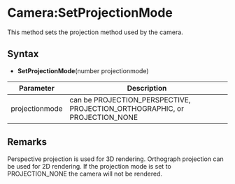 # Camera:SetProjectionMode

This method sets the projection method used by the camera.

## Syntax

- **SetProjectionMode**(number projectionmode)

| Parameter | Description |
|---|---|
| projectionmode | can be PROJECTION_PERSPECTIVE, PROJECTION_ORTHOGRAPHIC, or PROJECTION_NONE |

## Remarks

Perspective projection is used for 3D rendering. Orthograph projection can be used for 2D rendering. If the projection mode is set to PROJECTION_NONE the camera will not be rendered.
